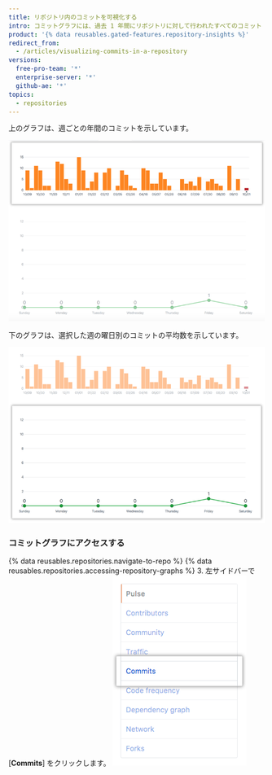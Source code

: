 ```yaml
---
title: リポジトリ内のコミットを可視化する
intro: コミットグラフには、過去 1 年間にリポジトリに対して行われたすべてのコミット (マージコミットを除く) が表示されます。
product: '{% data reusables.gated-features.repository-insights %}'
redirect_from:
  - /articles/visualizing-commits-in-a-repository
versions:
  free-pro-team: '*'
  enterprise-server: '*'
  github-ae: '*'
topics:
  - repositories
---
```


上のグラフは、週ごとの年間のコミットを示しています。

![リポジトリコミット年グラフ](/assets/images/help/graphs/repo_commit_activity_year_graph.png)

下のグラフは、選択した週の曜日別のコミットの平均数を示しています。

![リポジトリコミット週グラフ](/assets/images/help/graphs/repo_commit_activity_week_graph.png)

### コミットグラフにアクセスする

{% data reusables.repositories.navigate-to-repo %}
{% data reusables.repositories.accessing-repository-graphs %}
3. 左サイドバーで [**Commits**] をクリックします。 ![[Commits] タブ](/assets/images/help/graphs/commits_tab.png)
